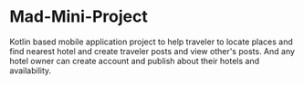 # Mad-Mini-Project
 Kotlin based mobile application project to help traveler to locate places and find nearest hotel and create traveler posts and view other's posts. And any hotel owner can create account and publish about their hotels and availability. 
